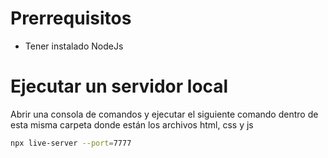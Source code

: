 # Prerrequisitos

- Tener instalado NodeJs

# Ejecutar un servidor local

Abrir una consola de comandos y ejecutar el siguiente comando dentro de esta misma carpeta donde están los archivos html, css y js

```bash
npx live-server --port=7777
```